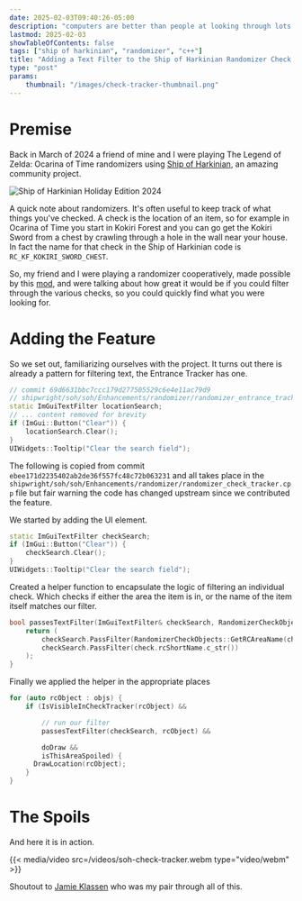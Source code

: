 ```yaml
---
date: 2025-02-03T09:40:26-05:00
description: "computers are better than people at looking through lots of text"
lastmod: 2025-02-03
showTableOfContents: false
tags: ["ship of harkinian", "randomizer", "c++"]
title: "Adding a Text Filter to the Ship of Harkinian Randomizer Check Tracker"
type: "post"
params:
    thumbnail: "/images/check-tracker-thumbnail.png"
---
```


# Premise
Back in March of 2024 a friend of mine and I were playing The Legend of Zelda:
Ocarina of Time randomizers using [Ship of
Harkinian](https://www.shipofharkinian.com/), an amazing community project.

![Ship of Harkinian Holiday Edition 2024](/images/check-tracker-thumbnail.png)

A quick note about randomizers. It's often useful to keep track of what things
you've checked. A check is the location of an item, so for example in Ocarina of
Time you start in Kokiri Forest and you can go get the Kokiri Sword from a chest
by crawling through a hole in the wall near your house. In fact the name for
that check in the Ship of Harkinian code is `RC_KF_KOKIRI_SWORD_CHEST`.

So, my friend and I were playing a randomizer cooperatively, made possible by
this [mod](https://github.com/garrettjoecox/anchor), and were talking about how
great it would be if you could filter through the various checks, so you could
quickly find what you were looking for.

# Adding the Feature

So we set out, familiarizing ourselves with the project. It turns out there is
already a pattern for filtering text, the Entrance Tracker has one.

```c++
// commit 69d6631bbc7ccc179d277505529c6e4e11ac79d9
// shipwright/soh/soh/Enhancements/randomizer/randomizer_entrance_tracker.cpp
static ImGuiTextFilter locationSearch;
// ... content removed for brevity
if (ImGui::Button("Clear")) {
    locationSearch.Clear();
}
UIWidgets::Tooltip("Clear the search field");
```

The following is copied from commit `ebee171d2235402ab2de36f557fc48c72b063231`
and all takes place in the
`shipwright/soh/soh/Enhancements/randomizer/randomizer_check_tracker.cpp` file
but fair warning the code has changed upstream since we contributed the feature.

We started by adding the UI element.

```c++
static ImGuiTextFilter checkSearch;
if (ImGui::Button("Clear")) {
    checkSearch.Clear();
}
UIWidgets::Tooltip("Clear the search field");
```

Created a helper function to encapsulate the logic of filtering an individual
check. Which checks if either the area the item is in, or the name of the item
itself matches our filter.

```c++
bool passesTextFilter(ImGuiTextFilter& checkSearch, RandomizerCheckObject check) {
    return (
        checkSearch.PassFilter(RandomizerCheckObjects::GetRCAreaName(check.rcArea).c_str()) ||
        checkSearch.PassFilter(check.rcShortName.c_str())
    );
}
```

Finally we applied the helper in the appropriate places
```c++
for (auto rcObject : objs) {
    if (IsVisibleInCheckTracker(rcObject) &&

        // run our filter
        passesTextFilter(checkSearch, rcObject) &&

        doDraw &&
        isThisAreaSpoiled) {
      DrawLocation(rcObject);
    }
}
```

# The Spoils

And here it is in action.

{{< media/video src=/videos/soh-check-tracker.webm type="video/webm" >}}

Shoutout to [Jamie Klassen](https://github.com/jamieklassen) who was my pair
through all of this.

